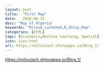 ```yaml
---
layout: post
title:  "First Map"
date:   2020-08-25
desc: "Map of Algeria"
keywords: "Miloud,Lacheheb,R,Shiny,Map"
categories: [HTML]
tags: [Economics,Machine Learning, Spatial]
icon: icon-html
url: https://miloulach.shinyapps.io/Blog_1/
---
```


https://miloulach.shinyapps.io/Blog_1/
